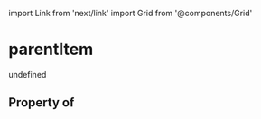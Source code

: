 import Link from 'next/link'
import Grid from '@components/Grid'

# parentItem

undefined

## Property of



